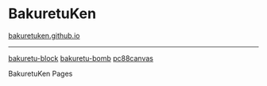 # BakuretuKen

[bakuretuken.github.io](https://bakuretuken.github.io)

------------------------------------------------------------

[bakuretu-block](/bakuretu-block)
[bakuretu-bomb](/bakuretu-bomb)
[pc88canvas](/pc88canvas)

BakuretuKen Pages
